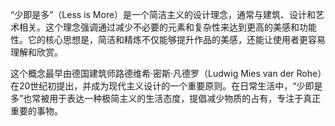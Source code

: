 “少即是多”（Less is More）是一个简洁主义的设计理念，通常与建筑、设计和艺术相关。这个理念强调通过减少不必要的元素和复杂性来达到更高的美感和功能性。它的核心思想是，简洁和精炼不仅能够提升作品的美感，还能让使用者更容易理解和欣赏。

这个概念最早由德国建筑师路德维希·密斯·凡德罗（Ludwig Mies van der Rohe）在20世纪初提出，并成为现代主义设计的一个重要原则。在日常生活中，“少即是多”也常被用于表达一种极简主义的生活态度，提倡减少物质的占有，专注于真正重要的事物。